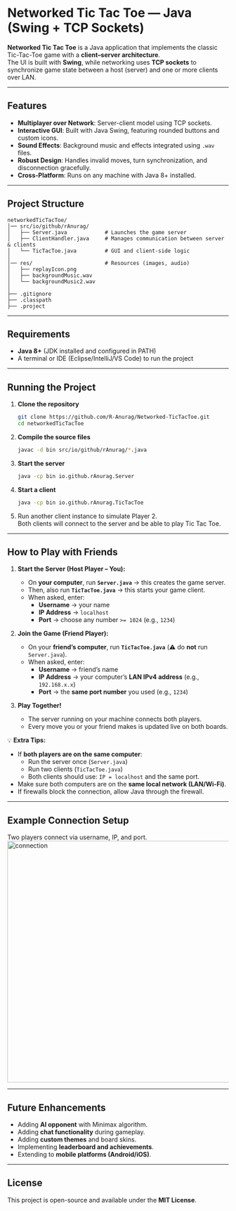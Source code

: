 # Networked Tic Tac Toe — Java (Swing + TCP Sockets)

**Networked Tic Tac Toe** is a Java application that implements the classic Tic-Tac-Toe game with a **client–server architecture**.  
The UI is built with **Swing**, while networking uses **TCP sockets** to synchronize game state between a host (server) and one or more clients over LAN.

---

## Features
- **Multiplayer over Network**: Server-client model using TCP sockets.  
- **Interactive GUI**: Built with Java Swing, featuring rounded buttons and custom icons.  
- **Sound Effects**: Background music and effects integrated using `.wav` files.  
- **Robust Design**: Handles invalid moves, turn synchronization, and disconnection gracefully.  
- **Cross-Platform**: Runs on any machine with Java 8+ installed.

---

## Project Structure
```
networkedTicTacToe/
│── src/io/github/rAnurag/
│   ├── Server.java            # Launches the game server
│   ├── ClientHandler.java     # Manages communication between server & clients
│   └── TicTacToe.java         # GUI and client-side logic
│
│── res/                       # Resources (images, audio)
│   ├── replayIcon.png
│   ├── backgroundMusic.wav      
│   └── backgroundMusic2.wav
│
├── .gitignore
├── .classpath
├── .project
```

---

## Requirements
- **Java 8+** (JDK installed and configured in PATH)
- A terminal or IDE (Eclipse/IntelliJ/VS Code) to run the project

---

## Running the Project

1. **Clone the repository**
   ```bash
   git clone https://github.com/R-Anurag/Networked-TicTacToe.git
   cd networkedTicTacToe
   ```

2. **Compile the source files**
   ```bash
   javac -d bin src/io/github/rAnurag/*.java
   ```

3. **Start the server**
   ```bash
   java -cp bin io.github.rAnurag.Server
   ```

4. **Start a client**
   ```bash
   java -cp bin io.github.rAnurag.TicTacToe
   ```

5. Run another client instance to simulate Player 2.  
   Both clients will connect to the server and be able to play Tic Tac Toe.

---

## How to Play with Friends

1. **Start the Server (Host Player – You):**  
   - On **your computer**, run **`Server.java`** → this creates the game server.  
   - Then, also run **`TicTacToe.java`** → this starts your game client.  
   - When asked, enter:  
     - **Username** → your name  
     - **IP Address** → `localhost`  
     - **Port** → choose any number `>= 1024` (e.g., `1234`)  

2. **Join the Game (Friend Player):**  
   - On your **friend’s computer**, run **`TicTacToe.java`** (⚠️ do **not** run `Server.java`).  
   - When asked, enter:  
     - **Username** → friend’s name  
     - **IP Address** → your computer’s **LAN IPv4 address** (e.g., `192.168.x.x`)  
     - **Port** → the **same port number** you used (e.g., `1234`)  

3. **Play Together!**  
   - The server running on your machine connects both players.  
   - Every move you or your friend makes is updated live on both boards.  

💡 **Extra Tips:**  
- If **both players are on the same computer**:  
  - Run the server once (`Server.java`)  
  - Run two clients (`TicTacToe.java`)  
  - Both clients should use: `IP = localhost` and the same port.  
- Make sure both computers are on the **same local network (LAN/Wi-Fi)**.  
- If firewalls block the connection, allow Java through the firewall.  

---

## Example Connection Setup
Two players connect via username, IP, and port.
<img width="811" height="550" alt="connection" src="https://github.com/user-attachments/assets/ec8aaceb-54ae-44ff-a27b-742fbde272f4" />

---

## Future Enhancements
- Adding **AI opponent** with Minimax algorithm.  
- Adding **chat functionality** during gameplay.  
- Adding **custom themes** and board skins.  
- Implementing **leaderboard and achievements**.  
- Extending to **mobile platforms (Android/iOS)**.  

---

## License
This project is open-source and available under the **MIT License**.
